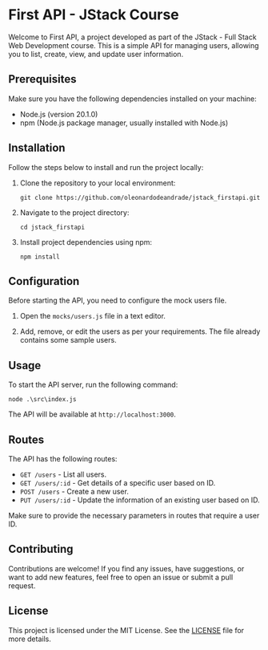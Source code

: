 # First API - JStack Course

Welcome to First API, a project developed as part of the JStack - Full Stack Web Development course. This is a simple API for managing users, allowing you to list, create, view, and update user information.

## Prerequisites

Make sure you have the following dependencies installed on your machine:

- Node.js (version 20.1.0)
- npm (Node.js package manager, usually installed with Node.js)

## Installation

Follow the steps below to install and run the project locally:

1. Clone the repository to your local environment:
   ```
   git clone https://github.com/oleonardodeandrade/jstack_firstapi.git
   ```

2. Navigate to the project directory:
   ```
   cd jstack_firstapi
   ```

3. Install project dependencies using npm:
   ```
   npm install
   ```

## Configuration

Before starting the API, you need to configure the mock users file.

1. Open the `mocks/users.js` file in a text editor.

2. Add, remove, or edit the users as per your requirements. The file already contains some sample users.

## Usage

To start the API server, run the following command:
   ```
   node .\src\index.js
   ```

The API will be available at `http://localhost:3000`.

## Routes

The API has the following routes:

- `GET /users` - List all users.
- `GET /users/:id` - Get details of a specific user based on ID.
- `POST /users` - Create a new user.
- `PUT /users/:id` - Update the information of an existing user based on ID.

Make sure to provide the necessary parameters in routes that require a user ID.

## Contributing

Contributions are welcome! If you find any issues, have suggestions, or want to add new features, feel free to open an issue or submit a pull request.

## License

This project is licensed under the MIT License. See the [LICENSE](LICENSE) file for more details.


